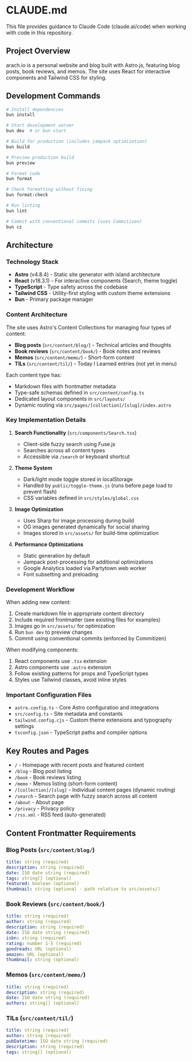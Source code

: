 # CLAUDE.md

This file provides guidance to Claude Code (claude.ai/code) when working with code in this repository.

## Project Overview

arach.io is a personal website and blog built with Astro.js, featuring blog posts, book reviews, and memos. The site uses React for interactive components and Tailwind CSS for styling.

## Development Commands

```bash
# Install dependencies
bun install

# Start development server
bun dev  # or bun start

# Build for production (includes jampack optimization)
bun build

# Preview production build
bun preview

# Format code
bun format

# Check formatting without fixing
bun format:check

# Run linting
bun lint

# Commit with conventional commits (uses Commitizen)
bun cz
```

## Architecture

### Technology Stack
- **Astro** (v4.8.4) - Static site generator with island architecture
- **React** (v18.3.1) - For interactive components (Search, theme toggle)
- **TypeScript** - Type safety across the codebase
- **Tailwind CSS** - Utility-first styling with custom theme extensions
- **Bun** - Primary package manager

### Content Architecture
The site uses Astro's Content Collections for managing four types of content:
- **Blog posts** (`src/content/blog/`) - Technical articles and thoughts
- **Book reviews** (`src/content/book/`) - Book notes and reviews
- **Memos** (`src/content/memo/`) - Short-form content
- **TILs** (`src/content/til/`) - Today I Learned entries (not yet in menu)

Each content type has:
- Markdown files with frontmatter metadata
- Type-safe schemas defined in `src/content/config.ts`
- Dedicated layout components in `src/layouts/`
- Dynamic routing via `src/pages/[collection]/[slug]/index.astro`

### Key Implementation Details

1. **Search Functionality** (`src/components/Search.tsx`)
   - Client-side fuzzy search using Fuse.js
   - Searches across all content types
   - Accessible via `/search` or keyboard shortcut

2. **Theme System**
   - Dark/light mode toggle stored in localStorage
   - Handled by `public/toggle-theme.js` (runs before page load to prevent flash)
   - CSS variables defined in `src/styles/global.css`

3. **Image Optimization**
   - Uses Sharp for image processing during build
   - OG images generated dynamically for social sharing
   - Images stored in `src/assets/` for build-time optimization

4. **Performance Optimizations**
   - Static generation by default
   - Jampack post-processing for additional optimizations
   - Google Analytics loaded via Partytown web worker
   - Font subsetting and preloading

### Development Workflow

When adding new content:
1. Create markdown file in appropriate content directory
2. Include required frontmatter (see existing files for examples)
3. Images go in `src/assets/` for optimization
4. Run `bun dev` to preview changes
5. Commit using conventional commits (enforced by Commitizen)

When modifying components:
1. React components use `.tsx` extension
2. Astro components use `.astro` extension
3. Follow existing patterns for props and TypeScript types
4. Styles use Tailwind classes, avoid inline styles

### Important Configuration Files
- `astro.config.ts` - Core Astro configuration and integrations
- `src/config.ts` - Site metadata and constants
- `tailwind.config.cjs` - Custom theme extensions and typography settings
- `tsconfig.json` - TypeScript paths and compiler options

## Key Routes and Pages

- `/` - Homepage with recent posts and featured content
- `/blog` - Blog post listing
- `/book` - Book reviews listing
- `/memo` - Memos listing (short-form content)
- `/[collection]/[slug]` - Individual content pages (dynamic routing)
- `/search` - Search page with fuzzy search across all content
- `/about` - About page
- `/privacy` - Privacy policy
- `/rss.xml` - RSS feed (auto-generated)

## Content Frontmatter Requirements

### Blog Posts (`src/content/blog/`)
```yaml
title: string (required)
description: string (required)
date: ISO date string (required)
tags: string[] (optional)
featured: boolean (optional)
thumbnail: string (optional - path relative to src/assets/)
```

### Book Reviews (`src/content/book/`)
```yaml
title: string (required)
author: string (required)
description: string (required)
date: ISO date string (required)
isbn: string (required)
rating: number 1-5 (required)
goodreads: URL (optional)
amazon: URL (optional)
thumbnail: string (optional)
```

### Memos (`src/content/memo/`)
```yaml
title: string (required)
description: string (required)
date: ISO date string (required)
authors: string[] (optional)
```

### TILs (`src/content/til/`)
```yaml
title: string (required)
author: string (required)
pubDatetime: ISO date string (required)
description: string (required)
tags: string[] (optional)
```